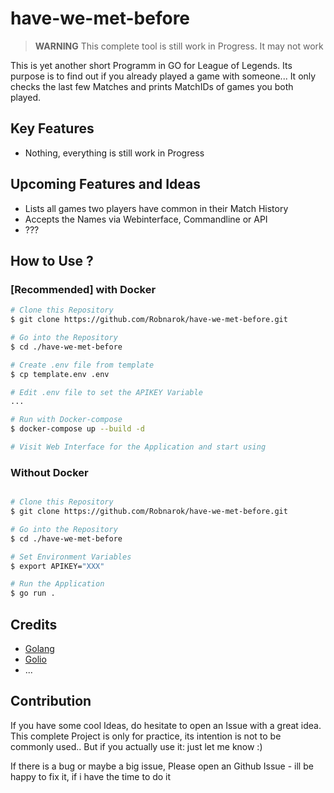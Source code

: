 # have-we-met-before

> **WARNING**
> This complete tool is still work in Progress. It may not work     

This is yet another short Programm in GO for League of Legends. Its purpose is
to find out if you already played a game with someone... It only checks the last
few Matches and prints MatchIDs of games you both played.

## Key Features

- Nothing, everything is still work in Progress

## Upcoming Features and Ideas

- Lists all games two players have common in their Match History
- Accepts the Names via Webinterface, Commandline or API
- ???

## How to Use ?

### [Recommended] with Docker

``` bash
# Clone this Repository
$ git clone https://github.com/Robnarok/have-we-met-before.git

# Go into the Repository
$ cd ./have-we-met-before

# Create .env file from template
$ cp template.env .env

# Edit .env file to set the APIKEY Variable
...

# Run with Docker-compose
$ docker-compose up --build -d

# Visit Web Interface for the Application and start using
```

### Without Docker

``` bash

# Clone this Repository
$ git clone https://github.com/Robnarok/have-we-met-before.git

# Go into the Repository
$ cd ./have-we-met-before

# Set Environment Variables
$ export APIKEY="XXX"

# Run the Application
$ go run .

```

## Credits

- [Golang](https://go.dev/)
- [Golio](https://github.com/KnutZuidema/golio)
- ...

## Contribution

If you have some cool Ideas, do hesitate to open an Issue with a great idea.
This complete Project is only for practice, its intention is not to be commonly
used.. But if you actually use it: just let me know :)

If there is a bug or maybe a big issue, Please open an Github Issue - ill be
happy to fix it, if i have the time to do it
